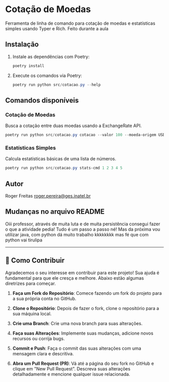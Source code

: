 # Cotação de Moedas 

Ferramenta de linha de comando para cotação de moedas e estatísticas simples usando Typer e Rich.
Feito durante a aula

## Instalação

1. Instale as dependências com Poetry:
   ```powershell
   poetry install
   ```

2. Execute os comandos via Poetry:
   ```powershell
   poetry run python src/cotacao.py --help
   ```

## Comandos disponíveis

### Cotação de Moedas
Busca a cotação entre duas moedas usando a ExchangeRate API.

```powershell
poetry run python src/cotacao.py cotacao --valor 100 --moeda-origem USD --moeda-destino BRL
```

### Estatísticas Simples
Calcula estatísticas básicas de uma lista de números.

```powershell
poetry run python src/cotacao.py stats-cmd 1 2 3 4 5
```

## Autor
Roger Freitas <roger.pereira@ges.inatel.br>

## Mudanças no arquivo README
Oiii professor, através de muita luta e de muita persistência consegui fazer o que a atividade pedia!
Tudo é um passo a passo né!
Mas da próxima vou utilizar java, com python dá muito trabalho kkkkkkkk
mas fé que com python vai
tirulipa

---
## 🤝 Como Contribuir

Agradecemos o seu interesse em contribuir para este projeto! Sua ajuda é fundamental para que ele cresça e melhore. Abaixo estão algumas diretrizes para começar.

1.  **Faça um Fork do Repositório**: Comece fazendo um fork do projeto para a sua própria conta no GitHub.

2.  **Clone o Repositório**: Depois de fazer o fork, clone o repositório para a sua máquina local.


3.  **Crie uma Branch**: Crie uma nova branch para suas alterações.

4.  **Faça suas Alterações**: Implemente suas mudanças, adicione novos recursos ou corrija bugs.

5.  **Commit e Push**: Faça o commit das suas alterações com uma mensagem clara e descritiva.

6.  **Abra um Pull Request (PR)**: Vá até a página do seu fork no GitHub e clique em "New Pull Request". Descreva suas alterações detalhadamente e mencione qualquer issue relacionada.
